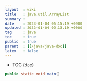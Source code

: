 ```yaml
---
layout  : wiki 
title   : java.util.ArrayList
summary :
date    : 2023-01-04 05:15:19 +0900
updated : 2023-01-04 05:15:19 +0900
tag     : java
toc     : true
public  : true
parent  : [[/java/java-doc]]
latex   : false
---
```

* TOC
{:toc}

```java
public static void main()

```
